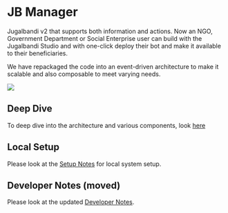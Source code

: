 # JB Manager
Jugalbandi v2 that supports both information and actions. Now an NGO, Government Department or Social Enterprise user can build with the Jugalbandi Studio and with one-click deploy their bot and make it available to their beneficiaries.

We have repackaged the code into an event-driven architecture to make it scalable and also composable to meet varying needs.

![](assets/jb-manager.png)

## Deep Dive
To deep dive into the architecture and various components, look [here](DeepDive.md)

## Local Setup
Please look at the [Setup Notes](Setup.md) for local system setup.

## Developer Notes (moved)
Please look at the updated [Developer Notes](Developer.md).
